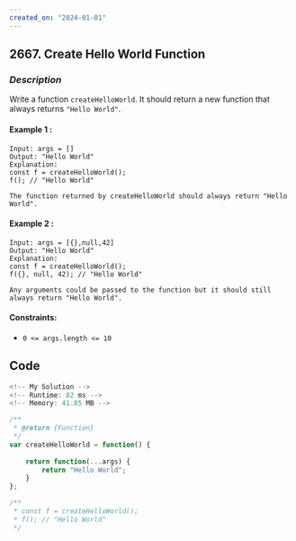```yaml
---
created_on: "2024-01-01"
---
```


## 2667. Create Hello World Function


### _Description_

Write a function `createHelloWorld`. It should return a new function that always returns <code>"Hello World"</code>.

#### Example 1 :
```
Input: args = []
Output: "Hello World"
Explanation:
const f = createHelloWorld();
f(); // "Hello World"

The function returned by createHelloWorld should always return "Hello World".
```

#### Example 2 :
```
Input: args = [{},null,42]
Output: "Hello World"
Explanation:
const f = createHelloWorld();
f({}, null, 42); // "Hello World"

Any arguments could be passed to the function but it should still always return "Hello World".
```

#### Constraints:

- `0 <= args.length <= 10`


## Code

```JavaScript
<!-- My Solution -->
<!-- Runtime: 82 ms -->
<!-- Memory: 41.85 MB -->

/**
 * @return {Function}
 */
var createHelloWorld = function() {
    
    return function(...args) {
        return "Hello World";
    }
};

/**
 * const f = createHelloWorld();
 * f(); // "Hello World"
 */


```
